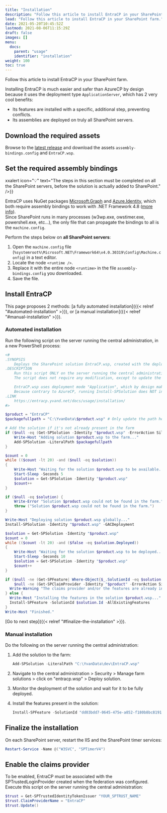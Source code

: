 ```yaml
---
title: "Installation"
description: "Follow this article to install EntraCP in your SharePoint farm."
lead: "Follow this article to install EntraCP in your SharePoint farm."
date: 2021-05-20T10:45:52Z
lastmod: 2021-08-06T11:15:29Z
draft: false
images: []
menu:
  docs:
    parent: "usage"
    identifier: "installation"
weight: 100
toc: true
---
```


Follow this article to install EntraCP in your SharePoint farm.

Installing EntraCP is much easier and safer than AzureCP by design because it uses the deployment type `ApplicationServer`, which has 2 very cool benefits:
- Its features are installed with a specific, additional step, preventing conflicts.
- Its assemblies are deployed on truly all SharePoint servers.

## Download the required assets

Browse to the [latest release](https://github.com/Yvand/EntraCP/releases/) and download the assets `assembly-bindings.config` and `EntraCP.wsp`.

## Set the required assembly bindings

xxalert icon="💡" text="The steps in this section must be completed on all the SharePoint servers, before the solution is actually added to SharePoint." />}}

EntraCP uses NuGet packages [Microsoft.Graph](https://www.nuget.org/packages/Microsoft.Graph/) and [Azure.Identity](https://www.nuget.org/packages/Azure.Identity), which both require assembly bindings to work with .NET Framework 4.8 ([more info](https://nickcraver.com/blog/2020/02/11/binding-redirects/)).  
Since SharePoint runs in many processes (w3wp.exe, owstimer.exe, powershell.exe, etc...), the only file that can propagate the bindings to all is the `machine.config`.  

Perform the steps below on **all SharePoint servers**:

1. Open the `machine.config` file (`%systemroot%\Microsoft.NET\Framework64\v4.0.30319\Config\Machine.config`) in a text editor.
1. Locate the node `<runtime />`.
1. Replace it with the entire node `<runtime>` in the file `assembly-bindings.config` you downloaded.
1. Save the file.

## Install EntraCP

This page proposes 2 methods: [a fully automated installation]({{< relref "#automated-installation" >}}), or [a manual installation]({{< relref "#manual-installation" >}}).

### Automated installation

Run the following script on the server running the central administration, in a new PowerShell process:

```powershell
<#
.SYNOPSIS
    Deploys the SharePoint solution EntraCP.wsp, created with the deployment mode "Application"
.DESCRIPTION
    Run this script ONLY on the server running the central administration, in a new PowerShell process.
    The script does not require any modification, except to update the path in $packagefullpath.

    EntraCP.wsp uses deployment mode "Application", which by design makes its deployment much more secure than AzureCP.
    Because contrary to AzureCP, running Install-SPSolution does NOT install the features in the farm, which prevents conflicts.
.LINK
    https://entracp.yvand.net/docs/usage/installation/
#>

$product = "EntraCP"
$packagefullpath = "C:\YvanData\$product.wsp" # Only update the path here

# Add the solution if it's not already present in the farm
if ($null -eq (Get-SPSolution -Identity "$product.wsp" -ErrorAction SilentlyContinue)) {
    Write-Host "Adding solution $product.wsp to the farm..."
    Add-SPSolution -LiteralPath $packagefullpath
}

$count = 0
while (($count -lt 20) -and ($null -eq $solution))
{
    Write-Host "Waiting for the solution $product.wsp to be available..."
    Start-Sleep -Seconds 5
    $solution = Get-SPSolution -Identity "$product.wsp"
    $count++
}

if ($null -eq $solution) {
    Write-Error "Solution $product.wsp could not be found in the farm."
    throw ("Solution $product.wsp could not be found in the farm.")
}

Write-Host "Deploying solution $product.wsp globally..."
Install-SPSolution -Identity "$product.wsp" -GACDeployment

$solution = Get-SPSolution -Identity "$product.wsp"
$count = 0
while (($count -lt 20) -and ($false -eq $solution.Deployed))
{
    Write-Host "Waiting for the solution $product.wsp to be deployed..."
    Start-Sleep -Seconds 10
    $solution = Get-SPSolution -Identity "$product.wsp"
    $count++
}

if ($null -ne (Get-SPFeature| Where-Object{$_.SolutionId -eq $solution.SolutionId}) -or
    $null -ne (Get-SPClaimProvider -Identity "$product" -ErrorAction SilentlyContinue)) {
  Write-Warning "The claims provider and/or the features are already installed, skip Install-SPFeature"
} else {
  Write-Host "Installing the features in the solution $product.wsp..."
  Install-SPFeature -SolutionId $solution.Id -AllExistingFeatures
}
Write-Host "Finished."
```

[Go to next step]({{< relref "#finalize-the-installation" >}}).

### Manual installation

Do the following on the server running the central administration:

1. Add the solution to the farm:

    ```powershell
    Add-SPSolution -LiteralPath "C:\YvanData\dev\EntraCP.wsp"
    ```

1. Navigate to the central administration > Security > Manage farm solutions > click on "entracp.wsp" > Deploy solution.
1. Monitor the deployment of the solution and wait for it to be fully deployed.
1. Install the features present in the solution:

    ```powershell
    Install-SPFeature -SolutionId "dd03bdd7-0645-475e-a852-f180b8bc8191" -AllExistingFeatures
    ```

## Finalize the installation

On each SharePoint server, restart the IIS and the SharePoint timer services:

```powershell
Restart-Service -Name @("W3SVC", "SPTimerV4")
```

## Enable the claims provider

To be enabled, EntraCP must be associated with the SPTrustedLoginProvider created when the federation was configured.  
Execute this script on the server running the central administration:

```powershell
$trust = Get-SPTrustedIdentityTokenIssuer "YOUR_SPTRUST_NAME"
$trust.ClaimProviderName = "EntraCP"
$trust.Update()
```

